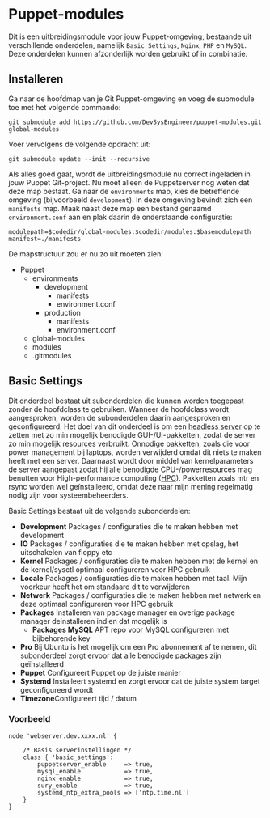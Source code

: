 # Puppet-modules #
Dit is een uitbreidingsmodule voor jouw Puppet-omgeving, bestaande uit verschillende onderdelen, namelijk `Basic Settings`, `Nginx`, `PHP` en `MySQL`. Deze onderdelen kunnen afzonderlijk worden gebruikt of in combinatie.

## Installeren ##
Ga naar de hoofdmap van je Git Puppet-omgeving en voeg de submodule toe met het volgende commando: 

```
git submodule add https://github.com/DevSysEngineer/puppet-modules.git global-modules
```

Voer vervolgens de volgende opdracht uit: 

```
git submodule update --init --recursive
```

Als alles goed gaat, wordt de uitbreidingsmodule nu correct ingeladen in jouw Puppet Git-project. Nu moet alleen de Puppetserver nog weten dat deze map bestaat. Ga naar de `environments` map, kies de betreffende omgeving (bijvoorbeeld `development`). In deze omgeving bevindt zich een `manifests` map. Maak naast deze map een bestand genaamd `environment.conf` aan en plak daarin de onderstaande configuratie:

```
modulepath=$codedir/global-modules:$codedir/modules:$basemodulepath
manifest=./manifests
```

De mapstructuur zou er nu zo uit moeten zien:
- Puppet
  - environments
    - development
      - manifests
      - environment.conf
    - production
      - manifests
      - environment.conf
  - global-modules
  - modules
  - .gitmodules

## Basic Settings ##
Dit onderdeel bestaat uit subonderdelen die kunnen worden toegepast zonder de hoofdclass te gebruiken. Wanneer de hoofdclass wordt aangesproken, worden de subonderdelen daarin aangesproken en geconfigureerd. Het doel van dit onderdeel is om een [headless server](https://en.wikipedia.org/wiki/Headless_computer) op te zetten met zo min mogelijk benodigde GUI-/UI-pakketten, zodat de server zo min mogelijk resources verbruikt. Onnodige pakketten, zoals die voor power management bij laptops, worden verwijderd omdat dit niets te maken heeft met een server. Daarnaast wordt door middel van kernelparameters de server aangepast zodat hij alle benodigde CPU-/powerresources mag benutten voor High-performance computing ([HPC](https://en.wikipedia.org/wiki/High-performance_computing)). Pakketten zoals mtr en rsync worden wel geïnstalleerd, omdat deze naar mijn mening regelmatig nodig zijn voor systeembeheerders.

Basic Settings bestaat uit de volgende subonderdelen:
- **Development** Packages / configuraties die te maken hebben met development
- **IO** Packages / configuraties die te maken hebben met opslag, het uitschakelen van floppy etc
- **Kernel** Packages / configuraties die te maken hebben met de kernel en de kernel/sysctl optimaal configureren voor HPC gebruik
- **Locale** Packages / configuraties die te maken hebben met taal. Mijn voorkeur heeft het om standaard dit te verwijderen
- **Netwerk** Packages / configuraties die te maken hebben met netwerk en deze optimaal configureren voor HPC gebruik
- **Packages** Installeren van package manager en overige package manager deinstalleren indien dat mogelijk is
    - **Packages MySQL** APT repo voor MySQL configureren met bijbehorende key
- **Pro** Bij Ubuntu is het mogelijk om een Pro abonnement af te nemen, dit subonderdeel zorgt ervoor dat alle benodigde packages zijn geïnstalleerd
- **Puppet** Configureert Puppet op de juiste manier
- **Systemd** Installeert systemd en zorgt ervoor dat de juiste system target geconfigureerd wordt
- **Timezone**Configureert tijd / datum

### Voorbeeld ###
```puppet
node 'webserver.dev.xxxx.nl' {

    /* Basis serverinstellingen */
    class { 'basic_settings':
        puppetserver_enable     => true,
        mysql_enable            => true,
        nginx_enable            => true,
        sury_enable             => true,
        systemd_ntp_extra_pools => ['ntp.time.nl']
    }
}
```